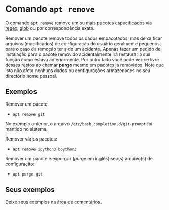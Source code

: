 # Comando `apt remove`

O comando `apt remove` remove um ou mais pacotes especificados via [regex](../man/regex.md), [glob](../man/glob.md) ou por correspondência exata.

Remover um pacote remove todos os dados empacotados, mas deixa ficar arquivos (modificados) de configuração do usuário geralmente pequenos, para o caso da remoção ter sido um acidente. Apenas fazer um pedido de instalação para o pacote removido acidentalmente irá restaurar a sua função como estava anteriormente. Por outro lado você pode ver-se livre desses restos ao chamar **purge** mesmo em pacotes já removidos. Note que isto não afeta nenhuns dados ou configurações armazenados no seu directório home pessoal.

## Exemplos

Remover um pacote:

- `apt remove git`

No exemplo anterior, o arquivo `/etc/bash_completion.d/git-prompt` foi mantido no sistema.

Remover vários pacotes:

- `apt remove ipython3 bpython3`

Remover um pacote e expurgar (*purge* em inglês) seu(s) arquivo(s) de configuração:

- `apt purge git`

## Seus exemplos

Deixe seus exemplos na área de comentários.